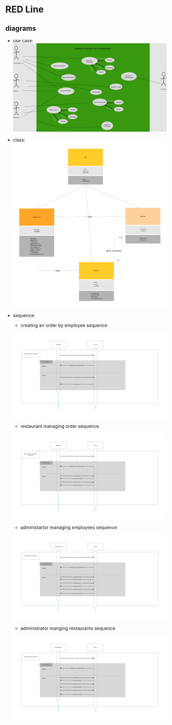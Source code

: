 # RED Line

## diagrams

 - use case:
 ![use case](use-case.png)

 - class:
    ![class](class.png)

 - sequence:
   
   - creating an order by employee sequence

    ![sequence 1](seq1.png)

   -  restaurant managing order sequence

    ![sequence 2 ](seq2.png)

   - administartor managing employees sequence

    ![sequence 3](seq3.png)
   - administrator manging restaurants sequence

    ![sequence 4](seq4.png)